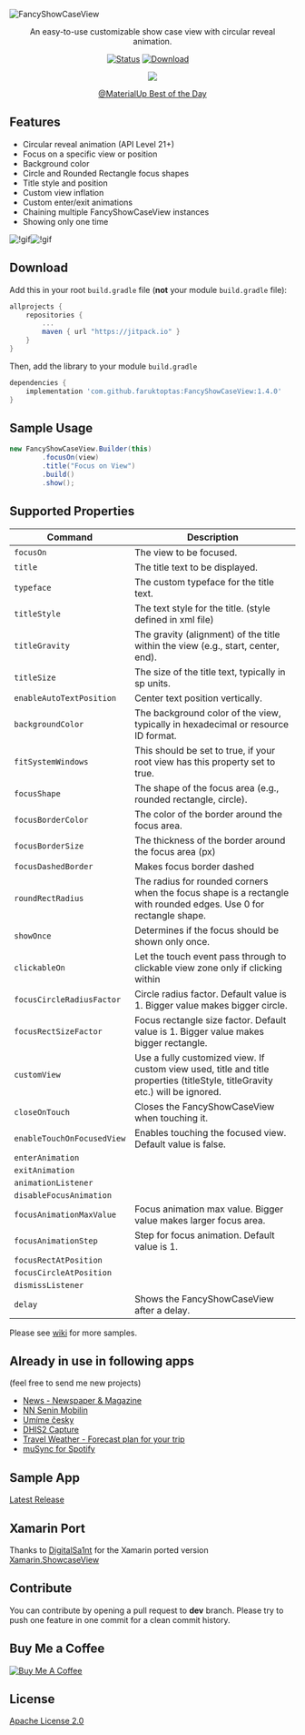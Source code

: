 ![FancyShowCaseView](https://user-images.githubusercontent.com/1595227/56747421-9aafc580-6786-11e9-9344-e3216f7aa660.png)
<p align="center">An easy-to-use customizable show case view with circular reveal animation.</p>
<p align="center">
        <a href="https://github.com/faruktoptas/FancyShowCaseView/actions"><img src="https://github.com/faruktoptas/FancyShowCaseView/workflows/build/badge.svg" alt="Status"/></a>
        <a href="https://jitpack.io/#faruktoptas/FancyShowCaseView"><img src="https://jitpack.io/v/faruktoptas/FancyShowCaseView.svg" alt="Download"/></a>
        <a href="https://www.codacy.com/manual/faruktoptas/FancyShowCaseView?utm_source=github.com&amp;utm_medium=referral&amp;utm_content=faruktoptas/FancyShowCaseView&amp;utm_campaign=Badge_Grade"><img src="https://app.codacy.com/project/badge/Grade/47050961b2d947d3a58292f50d74e110" alt=""/></a>
        <a href="https://android-arsenal.com/details/1/5440"><img src="https://img.shields.io/badge/Android%20Arsenal-FancyShowCaseView-brightgreen.svg?style=flat" alt=""/></a>
        <a href="https://android-arsenal.com/api?level=10"><img src="https://img.shields.io/badge/API-14%2B-blue.svg?style=flat" alt=""/></a>
        <a href="https://gitter.im/faruktoptas/FancyShowCaseView?utm_source=badge&utm_medium=badge&utm_campaign=pr-badge&utm_content=badge"><img src="https://badges.gitter.im/faruktoptas/FancyShowCaseView.svg" alt=""/></a>
</p>

<p align="center">
        <img src="https://cloud.githubusercontent.com/assets/1595227/24761426/f80dbc64-1af3-11e7-9c99-bca3dd836a8e.png"/>
</p>
<p align="center">
        <a href="https://material.uplabs.com/posts/fancyshowcaseview">@MaterialUp Best of the Day</a>
</p>

## Features
*   Circular reveal animation (API Level 21+)
*   Focus on a specific view or position
*   Background color
*   Circle and Rounded Rectangle focus shapes
*   Title style and position 
*   Custom view inflation
*   Custom enter/exit animations
*   Chaining multiple FancyShowCaseView instances
*   Showing only one time

![!gif](https://cloud.githubusercontent.com/assets/1595227/24331187/ad143b80-1237-11e7-919c-36111c1ce559.gif)![!gif](https://cloud.githubusercontent.com/assets/1595227/24331189/afec8d9e-1237-11e7-986d-0ab7c44db7c7.gif)

## Download
Add this in your root `build.gradle` file (**not** your module `build.gradle` file):

```gradle
allprojects {
    repositories {
        ...
        maven { url "https://jitpack.io" }
    }
}
```

Then, add the library to your module `build.gradle`
```gradle
dependencies {
    implementation 'com.github.faruktoptas:FancyShowCaseView:1.4.0'
}
```

## Sample Usage
```java
new FancyShowCaseView.Builder(this)
        .focusOn(view)
        .title("Focus on View")
        .build()
        .show();
```

## Supported Properties

| Command | Description |
| --- | --- |
| `focusOn` | The view to be focused. |
| `title` | The title text to be displayed.  |
| `typeface` | The custom typeface for the title text. |
| `titleStyle` | The text style for the title. (style defined in xml file) |
| `titleGravity` | The gravity (alignment) of the title within the view (e.g., start, center, end). |
| `titleSize` | The size of the title text, typically in sp units. |
| `enableAutoTextPosition` | Center text position vertically. |
| `backgroundColor` | The background color of the view, typically in hexadecimal or resource ID format. |
| `fitSystemWindows` | This should be set to true, if your root view has this property set to true. |
| `focusShape` | The shape of the focus area (e.g., rounded rectangle, circle). |
| `focusBorderColor` | The color of the border around the focus area. |
| `focusBorderSize` | The thickness of the border around the focus area (px) |
| `focusDashedBorder` | Makes focus border dashed |
| `roundRectRadius` | The radius for rounded corners when the focus shape is a rectangle with rounded edges. Use 0 for rectangle shape. |
| `showOnce` | Determines if the focus should be shown only once. |
| `clickableOn` | Let the touch event pass through to clickable view zone only if clicking within |
| `focusCircleRadiusFactor` | Circle radius factor. Default value is 1. Bigger value makes bigger circle. |
| `focusRectSizeFactor` | Focus rectangle size factor. Default value is 1. Bigger value makes bigger rectangle. |
| `customView` | Use a fully customized view. If custom view used, title and title properties (titleStyle, titleGravity etc.) will be ignored. |
| `closeOnTouch` | Closes the FancyShowCaseView when touching it. |
| `enableTouchOnFocusedView` | Enables touching the focused view. Default value is false. |
| `enterAnimation` |  |
| `exitAnimation` |  |
| `animationListener` |  |
| `disableFocusAnimation` |  |
| `focusAnimationMaxValue` | Focus animation max value. Bigger value makes larger focus area. |
| `focusAnimationStep` | Step for focus animation. Default value is 1. |
| `focusRectAtPosition` |  |
| `focusCircleAtPosition` |  |
| `dismissListener` |  |
| `delay` | Shows the FancyShowCaseView after a delay. |

Please see [wiki](https://github.com/faruktoptas/FancyShowCaseView/wiki) for more samples.  

## Already in use in following apps
(feel free to send me new projects)

*   [News - Newspaper & Magazine](https://play.google.com/store/apps/details?id=com.moblino.countrynews)
*   [NN Senin Mobilin](https://play.google.com/store/apps/details?id=com.eteration.ing.mobile.android)
*   [Umíme česky](https://play.google.com/store/apps/details?id=cz.muni.fi.umimecesky)
*   [DHIS2 Capture](https://play.google.com/store/apps/details?id=com.dhis2)
*   [Travel Weather - Forecast plan for your trip](https://play.google.com/store/apps/details?id=pozzo.apps.travelweather)
*   [muSync for Spotify](https://play.google.com/store/apps/details?id=com.kloczl.musync.android)

## Sample App
 [Latest Release](https://github.com/faruktoptas/FancyShowCaseView/releases)

## Xamarin Port
Thanks to [DigitalSa1nt](https://github.com/DigitalSa1nt) for the Xamarin ported version [Xamarin.ShowcaseView](https://github.com/DigitalSa1nt/Xamarin.ShowcaseView)

## Contribute
You can contribute by opening a pull request to **dev** branch.
Please try to push one feature in one commit for a clean commit history.

## Buy Me a Coffee

<a href="https://www.buymeacoffee.com/faruktoptas" target="_blank"><img src="https://www.buymeacoffee.com/assets/img/custom_images/orange_img.png" alt="Buy Me A Coffee" style="height: auto !important;width: auto !important;" ></a>

## License
[Apache License 2.0](https://github.com/faruktoptas/FancyShowCaseView/blob/master/LICENSE)
